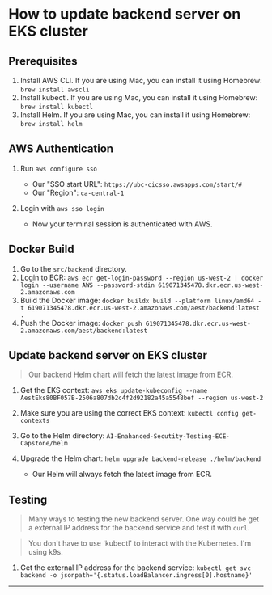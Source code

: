 # How to update backend server on EKS cluster

## Prerequisites

1. Install AWS CLI. If you are using Mac, you can install it using Homebrew: `brew install awscli`
2. Install kubectl. If you are using Mac, you can install it using Homebrew: `brew install kubectl`
3. Install Helm. If you are using Mac, you can install it using Homebrew: `brew install helm`

## AWS Authentication

1. Run `aws configure sso`
    - Our "SSO start URL": `https://ubc-cicsso.awsapps.com/start/#`
    - Our "Region": `ca-central-1`

2. Login with `aws sso login`
    - Now your terminal session is authenticated with AWS.

## Docker Build

1. Go to the `src/backend` directory.
2. Login to ECR: `aws ecr get-login-password --region us-west-2 | docker login --username AWS --password-stdin 619071345478.dkr.ecr.us-west-2.amazonaws.com`
3. Build the Docker image: `docker buildx build --platform linux/amd64 -t 619071345478.dkr.ecr.us-west-2.amazonaws.com/aest/backend:latest .`
4. Push the Docker image: `docker push 619071345478.dkr.ecr.us-west-2.amazonaws.com/aest/backend:latest`

## Update backend server on EKS cluster

> Our backend Helm chart will fetch the latest image from ECR.

1. Get the EKS context: 
    ```aws eks update-kubeconfig --name AestEks80BF057B-2506a807db2c4f2d92182a45a5548bef --region us-west-2```

2. Make sure you are using the correct EKS context:
    ```kubectl config get-contexts```

3. Go to the Helm directory: `AI-Enahanced-Secutity-Testing-ECE-Capstone/helm`

4. Upgrade the Helm chart: `helm upgrade backend-release ./helm/backend`
    - Our Helm will always fetch the latest image from ECR.

## Testing

> Many ways to testing the new backend server. One way could be get a external IP address for the backend service and test it with `curl`.

> You don't have to use 'kubectl' to interact with the Kubernetes. I'm using k9s.

1. Get the external IP address for the backend service: `kubectl get svc backend -o jsonpath='{.status.loadBalancer.ingress[0].hostname}'`

---

